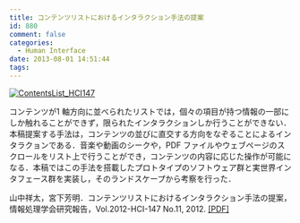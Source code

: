 ```yaml
---
title: コンテンツリストにおけるインタラクション手法の提案
id: 880
comment: false
categories:
  - Human Interface
date: 2013-08-01 14:51:44
tags:
---
```


[![ContentsList_HCI147](/wp-content/uploads/2015/05/ContentsList_HCI147.png)](/wp-content/uploads/2015/05/ContentsList_HCI147.png)
<!--more-->
コンテンツが1 軸方向に並べられたリストでは，個々の項目が持つ情報の一部にしか触れることができず，限られたインタラクションしか行うことができない．本稿提案する手法は，コンテンツの並びに直交する方向をなぞることによるインタラクョンである．音楽や動画のシークや，PDF ファイルやウェブページのスクロールをリスト上で行うことができ，コンテンツの内容に応じた操作が可能になる．本稿ではこの手法を搭載したプロトタイプのソフトウェア群と実世界インタフェース群を実装し，そのランドスケープから考察を行った．

山中祥太，宮下芳明．コンテンツリストにおけるインタラクション手法の提案，情報処理学会研究報告，Vol.2012-HCI-147 No.11, 2012\. [[PDF]](/wp-content/uploads/2015/04/%E3%82%B3%E3%83%B3%E3%83%86%E3%83%B3%E3%83%84%E3%83%AA%E3%82%B9%E3%83%88%E3%81%AB%E3%81%8A%E3%81%91%E3%82%8B%E3%82%A4%E3%83%B3%E3%82%BF%E3%83%A9%E3%82%AF%E3%82%B7%E3%83%A7%E3%83%B3%E6%89%8B%E6%B3%95%E3%81%AE%E6%8F%90%E6%A1%88.pdf)

